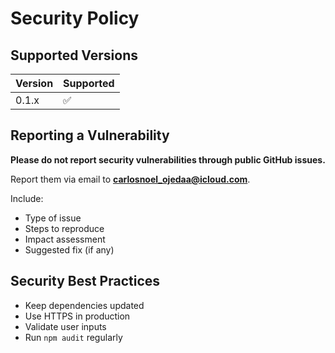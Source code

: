 # Security Policy

## Supported Versions

| Version | Supported          |
| ------- | ------------------ |
| 0.1.x   | :white_check_mark: |

## Reporting a Vulnerability

**Please do not report security vulnerabilities through public GitHub issues.**

Report them via email to **carlosnoel_ojedaa@icloud.com**.

Include:
- Type of issue
- Steps to reproduce
- Impact assessment
- Suggested fix (if any)

## Security Best Practices

- Keep dependencies updated
- Use HTTPS in production
- Validate user inputs
- Run `npm audit` regularly

